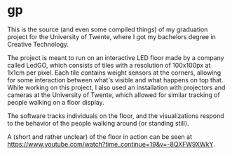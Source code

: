 # gp

This is the source (and even some compiled things) of my graduation project for the University of Twente, where I got my bachelors degree in Creative Technology. 

The project is meant to run on an interactive LED floor made by a company called LedGO, which consists of tiles with a resolution of 100x100px at 1x1cm per pixel. Each tile contains weight sensors at the corners, allowing for some interaction between what's visible and what happens on top that. While working on this project, I also used an installation with projectors and cameras at the University of Twente, which allowed for similar tracking of people walking on a floor display.

The software tracks individuals on the floor, and the visualizations respond to the behavior of the people walking around (or standing still).

A (short and rather unclear) of the floor in action can be seen at https://www.youtube.com/watch?time_continue=19&v=-8QXFW9XWkY. 
